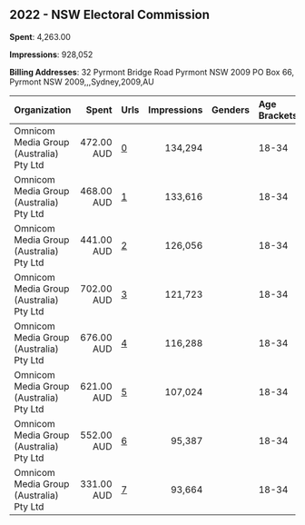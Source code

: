 ## 2022 - NSW Electoral Commission 
**Spent**: 4,263.00

**Impressions**: 928,052

**Billing Addresses**: 32 Pyrmont Bridge Road Pyrmont NSW 2009 PO Box 66, Pyrmont NSW 2009,,,Sydney,2009,AU

|Organization|Spent|Urls|Impressions|Genders|Age Brackets|Country Codes|
|:---|---:|:---|---:|:---|:---|:---|
|Omnicom Media Group (Australia) Pty Ltd|472.00 AUD|[0](https://www.snap.com/political-ads/asset/f8f99e9270053345f38ea5e446a4827a0254560b6baa19cb5c71d93b1bebb819?mediaType=mp4)|134,294||18-34|australia|
|Omnicom Media Group (Australia) Pty Ltd|468.00 AUD|[1](https://www.snap.com/political-ads/asset/f75cc5872b08cda36989a6407da6b742f08689c55753afa5f6c7a0dcccd74a5a?mediaType=mp4)|133,616||18-34|australia|
|Omnicom Media Group (Australia) Pty Ltd|441.00 AUD|[2](https://www.snap.com/political-ads/asset/b966ee3e39fe2457cd980d8aeddf8581c0f8982acaa40c860fa74e1c83876372?mediaType=mp4)|126,056||18-34|australia|
|Omnicom Media Group (Australia) Pty Ltd|702.00 AUD|[3](https://www.snap.com/political-ads/asset/518fb5048bfafdd812455de21e14c4d741e3e7b88b6c0a736d02b31fe40abff6?mediaType=mp4)|121,723||18-34|australia|
|Omnicom Media Group (Australia) Pty Ltd|676.00 AUD|[4](https://www.snap.com/political-ads/asset/9b8ab7dfa4bcb0f49f96c484e0cdb73899700b2a5c23c9f3150549231ac60a26?mediaType=mp4)|116,288||18-34|australia|
|Omnicom Media Group (Australia) Pty Ltd|621.00 AUD|[5](https://www.snap.com/political-ads/asset/92d49d4ec4b0e51b1d69506975d233a2621de172188d6785f585b9e54fb881db?mediaType=mp4)|107,024||18-34|australia|
|Omnicom Media Group (Australia) Pty Ltd|552.00 AUD|[6](https://www.snap.com/political-ads/asset/c302a4a1acec5635a322230119ffbe0309ba1979b31b8ea187254debf7fcf9f8?mediaType=mp4)|95,387||18-34|australia|
|Omnicom Media Group (Australia) Pty Ltd|331.00 AUD|[7](https://www.snap.com/political-ads/asset/39f70226120b5524c64487ba2a0b6fcb72cb3715b9e3a106e73e08b7edb3d001?mediaType=mp4)|93,664||18-34|australia|
